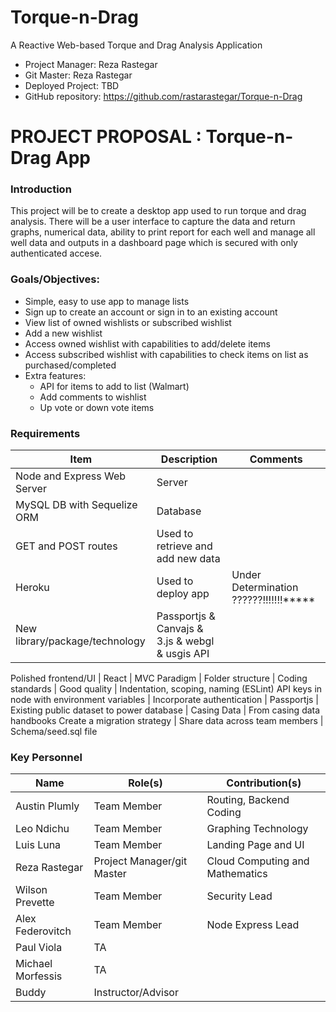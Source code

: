 # Torque-n-Drag
A Reactive Web-based Torque and Drag Analysis Application


* Project Manager: Reza Rastegar
* Git Master: Reza Rastegar
* Deployed Project: TBD
* GitHub repository: https://github.com/rastarastegar/Torque-n-Drag

# PROJECT PROPOSAL : Torque-n-Drag App
### Introduction
This project will be to create a desktop app used to run torque and drag analysis. There will be a user interface to capture the data and return graphs, numerical data, ability to print report for each well and manage all well data and outputs in a dashboard page which is secured with only authenticated accese.


### Goals/Objectives:
* Simple, easy to use app to manage lists
* Sign up to create an account or sign in to an existing account
* View list of owned wishlists or subscribed wishlist
* Add a new wishlist
* Access owned wishlist with capabilities to add/delete items
* Access subscribed wishlist with capabilities to check items on list as purchased/completed
* Extra features:
   * API for items to add to list (Walmart)
   * Add comments to wishlist
   * Up vote or down vote items

  
### Requirements
Item | Description | Comments
-----|-------------|---------
Node and Express Web Server | Server |
MySQL DB with Sequelize ORM | Database |
GET and POST routes | Used to retrieve and add new data |
Heroku | Used to deploy app | Under Determination ??????!!!!!!!*****
New library/package/technology | Passportjs & Canvajs & 3.js & webgl & usgis API | 

Polished frontend/UI | React |
MVC Paradigm | Folder structure |
Coding standards | Good quality | Indentation, scoping, naming (ESLint)
API keys in node with environment variables |
Incorporate authentication | Passportjs |
Existing public dataset to power database | Casing Data | From casing data handbooks 
Create a migration strategy | Share data across team members | Schema/seed.sql file   
 
### Key Personnel
Name | Role(s) | Contribution(s)
-----|---------|---------------
Austin Plumly | Team Member | Routing, Backend Coding
Leo Ndichu | Team Member | Graphing Technology
Luis Luna | Team Member | Landing Page and UI
Reza Rastegar | Project Manager/git Master | Cloud Computing and Mathematics 
Wilson Prevette | Team Member | Security Lead
Alex Federovitch | Team Member | Node Express Lead 
Paul Viola | TA
Michael Morfessis | TA
Buddy | Instructor/Advisor 